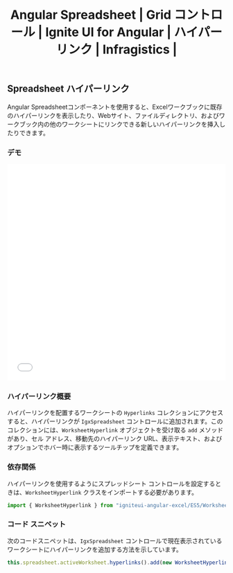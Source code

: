 ﻿---
title: Angular Spreadsheet | Grid コントロール | Ignite UI for Angular | ハイパーリンク | Infragistics |
_description: スプレッドシート コントロールを使用して、Excel ドキュメントの作成と編集機能をアプリケーションに直接埋め込むことができます。
_keywords: Spreadsheet, Ignite UI for Angular, Infragistics
_language: ja
---

## Spreadsheet ハイパーリンク

Angular Spreadsheetコンポーネントを使用すると、Excelワークブックに既存のハイパーリンクを表示したり、Webサイト、ファイルディレクトリ、およびワークブック内の他のワークシートにリンクできる新しいハイパーリンクを挿入したりできます。

### デモ

<div class="sample-container" style="height: 500px">
    <iframe id="spreadsheet-overview-sample-iframe" src='{environment:demosBaseUrl}/spreadsheet/spreadsheet-hyperlinks' width="100%" height="100%" seamless frameBorder="0" onload="onSampleIframeContentLoaded(this);"></iframe>
</div>

<div class="divider--half"></div>

### ハイパーリンク概要

ハイパーリンクを配置するワークシートの `Hyperlinks` コレクションにアクセスすると、ハイパーリンクが `IgxSpreadsheet` コントロールに追加されます。このコレクションには、`WorksheetHyperlink` オブジェクトを受け取る `add` メソッドがあり、セル アドレス、移動先のハイパーリンク URL、表示テキスト、およびオプションでホバー時に表示するツールチップを定義できます。

### 依存関係

ハイパーリンクを使用するようにスプレッドシート コントロールを設定するときは、`WorksheetHyperlink` クラスをインポートする必要があります。

```typescript
import { WorksheetHyperlink } from "igniteui-angular-excel/ES5/WorksheetHyperlink";
```

### コード スニペット

次のコードスニペットは、`IgxSpreadsheet` コントロールで現在表示されているワークシートにハイパーリンクを追加する方法を示しています。

```typescript
this.spreadsheet.activeWorksheet.hyperlinks().add(new WorksheetHyperlink("A1", "http://www.infragistics.com", "Infragistics", "Infragistics Home Page"));
```
